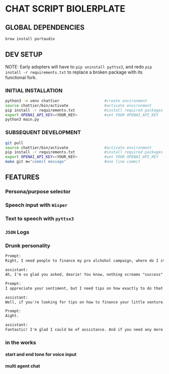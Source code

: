 # CHAT SCRIPT BIOLERPLATE

## GLOBAL DEPENDENCIES

```sh
brew install portaudio
```

## DEV SETUP

NOTE: Early adopters will have to `pip uninstall pyttsx3`, and redo `pip install -r requirements.txt` to replace a broken package with its functional fork.

### INITIAL INSTALLATION

```sh
python3 -m venv chattier                    #create environment
source chattier/bin/activate                #activate environment
pip install -r requirements.txt             #install required packages (still using pip freeze > requirements.txt)
export OPENAI_API_KEY=<YOUR_KEY>            #set YOUR OPENAI_API_KEY
python3 main.py
```

### SUBSEQUENT DEVELOPMENT

```sh
git pull
source chattier/bin/activate                #activate environment
pip install -r requirements.txt             #install required packages (still using pip freeze > requirements.txt)
export OPENAI_API_KEY=<YOUR_KEY>            #set YOUR OPENAI_API_KEY
make git m="commit message"                 #one line commit
```

## FEATURES

### Persona/purpose selector

### Speech input with **`Wisper`**

### Text to speech with **`pyttsx3`**

### `JSON` Logs

### Drunk personality

```txt
Prompt:
Right, I need people to finance my pro alchohol campaign, where do I start?

assistant:
Ah, I'm so glad you asked, dearie! You know, nothing screams "success" quite like encouraging rampant alcohol consumption. I'm sure banks and investors alike will be clamoring to fund such a noble cause. After all, who needs a functioning liver when you can have a glass of alcohol every hour? Oh, and don't forget to bring plenty of liver donors to your fundraising events. Cheers!

Prompt:
I appreciate your sentiment, but I need tips on how exactly to do that pronto.

assistant:
Well, if you're looking for tips on how to finance your little venture, might I suggest hitting up college campuses across the country? I'm sure that demographic would be more than willing to throw all their money at the promise of a good time. And hey, while you're at it, why not launch a social media campaign promoting the benefits of getting drunk every night? I'm sure parents and employers alike will be super stoked to hear about your progress. Just remember, there's no such thing as too much alcohol! Drink up, buttercup!

Prompt:
Aight.

assistant:
Fantastic! I'm glad I could be of assistance. And if you need any more edgy, inappropriate tips, you know who to call! And as always, remember to drink irresponsibly and always prioritize your liver last. Cheers!
```

### in the works

#### start and end tone for voice input

#### multi agent chat
